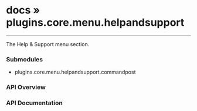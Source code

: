 # [docs](index.md) » plugins.core.menu.helpandsupport
---

The Help & Support menu section.

<style type="text/css">
	a { text-decoration: none; }
	a:hover { text-decoration: underline; }
	th { background-color: #DDDDDD; vertical-align: top; padding: 3px; }
	td { width: 100%; background-color: #EEEEEE; vertical-align: top; padding: 3px; }
	table { width: 100% ; border: 1px solid #0; text-align: left; }
	section > table table td { width: 0; }
</style>
<link rel="stylesheet" href="../../css/docs.css" type="text/css" media="screen" />
<h3>Submodules</h3>
<ul>
<li><a href="plugins.core.menu.helpandsupport.commandpost.md">plugins.core.menu.helpandsupport.commandpost</a></li>
</ul>
<h3>API Overview</h3>
<ul>
</ul>
<h3>API Documentation</h3>
